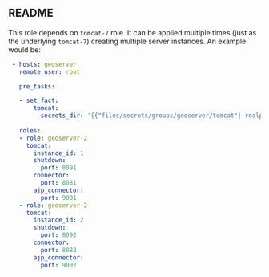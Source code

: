 README
------

This role depends on `tomcat-7` role. It can be applied multiple times (just as the underlying `tomcat-7`) creating multiple server instances.
An example would be:

```yaml
 - hosts: geoserver
   remote_user: root

   pre_tasks:

   - set_fact:
       tomcat:
         secrets_dir: '{{"files/secrets/groups/geoserver/tomcat"| realpath}}'
   
   roles:
   - role: geoserver-2
     tomcat:
       instance_id: 1 
       shutdown: 
         port: 8091
       connector: 
         port: 8081
       ajp_connector:
         port: 9001
   - role: geoserver-2
     tomcat:
       instance_id: 2 
       shutdown: 
         port: 8092
       connector: 
         port: 8082
       ajp_connector:
         port: 9002

```
